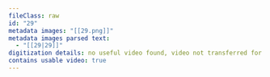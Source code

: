 ```yaml
---
fileClass: raw
id: "29"
metadata images: "[[29.png]]"
metadata images parsed text:
  - "[[29|29]]"
digitization details: no useful video found, video not transferred for parsing
contains usable video: true
---
```

